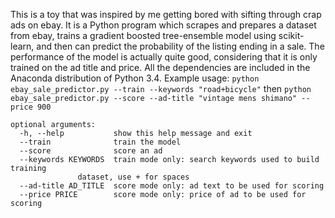 This is a toy that was inspired by me getting bored with sifting through crap
ads on ebay. It is a Python program which scrapes and prepares a dataset from
ebay, trains a gradient boosted tree-ensemble model using scikit-learn, and
then can predict the probability of the listing ending in a sale. The
performance of the model is actually quite good, considering that it is only
trained on the ad title and price. All the dependencies are included in the
Anaconda distribution of Python 3.4. Example usage: `python
ebay_sale_predictor.py --train --keywords "road+bicycle"` then `python
ebay_sale_predictor.py --score --ad-title "vintage mens shimano" --price 900`

	optional arguments:
	  -h, --help           show this help message and exit
	  --train              train the model
	  --score              score an ad
	  --keywords KEYWORDS  train mode only: search keywords used to build training
			       dataset, use + for spaces
	  --ad-title AD_TITLE  score mode only: ad text to be used for scoring
	  --price PRICE        score mode only: price of ad to be used for scoring

